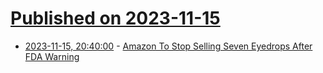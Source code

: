 # [Published on 2023-11-15](index.md)

* [2023-11-15, 20:40:00](https://science.slashdot.org/story/23/11/15/1653221/amazon-to-stop-selling-seven-eyedrops-after-fda-warning?utm_source=rss1.0mainlinkanon&utm_medium=feed) - [Amazon To Stop Selling Seven Eyedrops After FDA Warning](https://science.slashdot.org/story/23/11/15/1653221/amazon-to-stop-selling-seven-eyedrops-after-fda-warning?utm_source=rss1.0mainlinkanon&utm_medium=feed)
